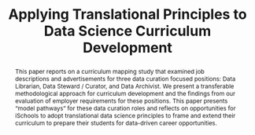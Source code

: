 ---
abstract: 'This paper reports on a curriculum mapping study that examined job descriptions
  and advertisements for three data curation focused positions: Data Librarian, Data
  Steward / Curator, and Data Archivist. We present a transferable methodological
  approach for curriculum development and the findings from our evaluation of employer
  requirements for these positions. This paper presents “model pathways” for these
  data curation roles and reflects on opportunities for iSchools to adopt translational
  data science principles to frame and extend their curriculum to prepare their students
  for data-driven career opportunities.'
creators:
- Langmead, Alison
- Mattern, Eleanor
- Lyon, Liz
- Acker, Amelia
date: null
document_url: https://services.phaidra.univie.ac.at/api/object/o:429552/download
grand_parent: iPRES
institutions: []
keywords:
- curriculum development
- translational data science
- research data curation
- ischools
landing_page_url: https://phaidra.univie.ac.at/o:429552
language: eng
layout: publication
license: CC BY 4.0 International
notes_url: null
parent: iPRES 2015
presentation_url: null
publication_type: paper
size: 1410916
source_name: iPRES
title: Applying Translational Principles to Data Science Curriculum Development
year: 2015
---
